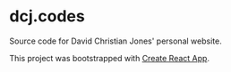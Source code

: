 # dcj.codes

Source code for David Christian Jones' personal website.

This project was bootstrapped with [Create React App](https://github.com/facebookincubator/create-react-app).
